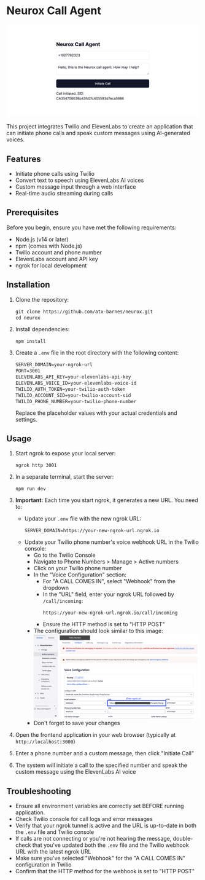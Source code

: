 # Neurox Call Agent

![alt text](images/interface.png)

This project integrates Twilio and ElevenLabs to create an application that can initiate phone calls and speak custom messages using AI-generated voices.

## Features

- Initiate phone calls using Twilio
- Convert text to speech using ElevenLabs AI voices
- Custom message input through a web interface
- Real-time audio streaming during calls

## Prerequisites

Before you begin, ensure you have met the following requirements:

- Node.js (v14 or later)
- npm (comes with Node.js)
- Twilio account and phone number
- ElevenLabs account and API key
- ngrok for local development

## Installation

1. Clone the repository:

   ```
   git clone https://github.com/atx-barnes/neurox.git
   cd neurox
   ```

2. Install dependencies:

   ```
   npm install
   ```

3. Create a `.env` file in the root directory with the following content:

   ```
   SERVER_DOMAIN=your-ngrok-url
   PORT=3001
   ELEVENLABS_API_KEY=your-elevenlabs-api-key
   ELEVENLABS_VOICE_ID=your-elevenlabs-voice-id
   TWILIO_AUTH_TOKEN=your-twilio-auth-token
   TWILIO_ACCOUNT_SID=your-twilio-account-sid
   TWILIO_PHONE_NUMBER=your-twilio-phone-number
   ```

   Replace the placeholder values with your actual credentials and settings.

## Usage

1. Start ngrok to expose your local server:

   ```
   ngrok http 3001
   ```

2. In a separate terminal, start the server:

   ```
   npm run dev
   ```

3. **Important:** Each time you start ngrok, it generates a new URL. You need to:

   - Update your `.env` file with the new ngrok URL:
     ```
     SERVER_DOMAIN=https://your-new-ngrok-url.ngrok.io
     ```
   - Update your Twilio phone number's voice webhook URL in the Twilio console:
     - Go to the Twilio Console
     - Navigate to Phone Numbers > Manage > Active numbers
     - Click on your Twilio phone number
     - In the "Voice Configuration" section:
       - For "A CALL COMES IN", select "Webhook" from the dropdown
       - In the "URL" field, enter your ngrok URL followed by `/call/incoming`:
         ```
         https://your-new-ngrok-url.ngrok.io/call/incoming
         ```
       - Ensure the HTTP method is set to "HTTP POST"
     - The configuration should look similar to this image:
       ![Twilio Webhook Configuration](images/twilio_webhook_config.png)
     - Don't forget to save your changes

4. Open the frontend application in your web browser (typically at `http://localhost:3000`)

5. Enter a phone number and a custom message, then click "Initiate Call"

6. The system will initiate a call to the specified number and speak the custom message using the ElevenLabs AI voice

## Troubleshooting

- Ensure all environment variables are correctly set BEFORE running application.
- Check Twilio console for call logs and error messages
- Verify that your ngrok tunnel is active and the URL is up-to-date in both the `.env` file and Twilio console
- If calls are not connecting or you're not hearing the message, double-check that you've updated both the `.env` file and the Twilio webhook URL with the latest ngrok URL
- Make sure you've selected "Webhook" for the "A CALL COMES IN" configuration in Twilio
- Confirm that the HTTP method for the webhook is set to "HTTP POST"
